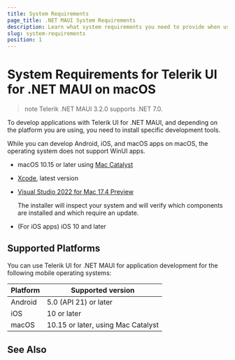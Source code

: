 ```yaml
---
title: System Requirements
page_title: .NET MAUI System Requirements
description: Learn what system requirements you need to provide when using any of the installation approaches for the Telerik UI for .NET MAUI library.
slug: system-requirements
position: 1
---
```


# System Requirements for Telerik UI for .NET MAUI on macOS

>note Telerik .NET MAUI 3.2.0 supports .NET 7.0.

To develop applications with Telerik UI for .NET MAUI, and depending on the platform you are using, you need to install specific development tools.

While you can develop Android, iOS, and macOS apps on macOS, the operating system does not support WinUI apps.

* macOS 10.15 or later using [Mac Catalyst](https://developer.apple.com/mac-catalyst/)
* [Xcode](https://developer.apple.com/xcode), latest version
* [Visual Studio 2022 for Mac 17.4 Preview](https://learn.microsoft.com/en-us/dotnet/maui/get-started/installation)

  The installer will inspect your system and will verify which components are installed and which require an update.

* (For iOS apps) iOS 10 and later

## Supported Platforms

You can use Telerik UI for .NET MAUI for application development for the following mobile operating systems:

| Platform | Supported version |
| ------------- | --------------- |
| Android | 5.0 (API 21) or later |
| iOS | 10 or later |
| macOS | 10.15 or later, using Mac Catalyst |

## See Also
